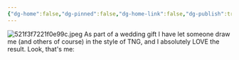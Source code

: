 ```yaml
---
{"dg-home":false,"dg-pinned":false,"dg-home-link":false,"dg-publish":true,"tags":["dgblip"],"disabled rules":["yaml-title","yaml-title-alias","file-name-heading"],"title":"philipp on mastodon @ 2025-03-09","created-date":"2025-03-09T13:51:37","id":114132798485724770,"updated-date":"2025-05-02T08:50:44","dg-path":"blips/114132798485724769.md","permalink":"/blips/114132798485724769/","dgPassFrontmatter":true}
---
```



![521f3f7221f0e99c.jpeg](/img/user/attachments/521f3f7221f0e99c.jpeg)
As part of a wedding gift I have let someone draw me (and others of course) in the style of TNG, and I absolutely LOVE the result. Look, that's me:



